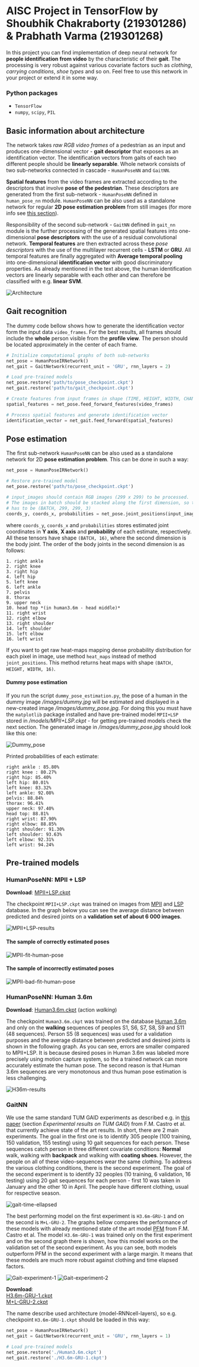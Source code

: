 # AISC Project in TensorFlow by Shoubhik Chakraborty (219301286) & Prabhath Varma (219301268)

In this project you can find implementation of deep neural network for **people identification from video** by the characteristic of their **gait**. The processing is very robust against various covariate factors such as *clothing*, *carrying conditions*, *shoe types* and so on. Feel free to use this network in your project or extend it in some way.


### Python packages

- `TensorFlow`
- `numpy`, `scipy`, `PIL`

## Basic information about architecture

The network takes *raw RGB video frames* of a pedestrian as an input and produces one-dimensional vector - **gait descriptor** that exposes as an identification vector. The identification vectors from gaits of each two different people should be **linearly separable**. Whole network consists of two sub-networks connected in cascade - `HumanPoseNN` and `GaitNN`.

**Spatial features** from the video frames are extracted according to the descriptors that involve **pose of the pedestrian**. These descriptors are generated from the first sub-network - `HumanPoseNN` defined in `human_pose_nn` module. `HumanPoseNN` can be also used as a standalone network for regular **2D pose estimation problem** from still images (for more info see [this section](#pose-estimation)).

Responsibility of the second sub-network - `GaitNN` defined in `gait_nn` module is the further processing of the generated spatial features into one-dimensional **pose descriptors** with the use of a residual convolutional network. **Temporal features** are then extracted across these *pose descriptors* with the use of the multilayer recurrent cells - **LSTM** or **GRU**. All temporal features are finally aggregated with **Average temporal pooling** into one-dimensional **identification vector** with good discriminatory properties. As already mentioned in the text above, the human identification vectors are linearly separable with each other and can therefore be classified with e.g. **linear SVM**.

![Architecture](architecture.jpg)

## Gait recognition

The dummy code bellow shows how to generate the identification vector form the input data `video_frames`. For the best results, all frames should include the **whole** person visible from the **profile view**. The person should be located approximately in the center of each frame. 

```python
# Initialize computational graphs of both sub-networks
net_pose = HumanPoseIRNetwork()
net_gait = GaitNetwork(recurrent_unit = 'GRU', rnn_layers = 2)

# Load pre-trained models
net_pose.restore('path/to/pose_checkpoint.ckpt')
net_gait.restore('path/to/gait_checkpoint.ckpt')

# Create features from input frames in shape (TIME, HEIGHT, WIDTH, CHANNELS) 
spatial_features = net_pose.feed_forward_features(video_frames)

# Process spatial features and generate identification vector 
identification_vector = net_gait.feed_forward(spatial_features)
```

## Pose estimation

The first sub-network `HumanPoseNN` can be also used as a standalone network for 2D **pose estimation problem**. This can be done in such a way:

```python
net_pose = HumanPoseIRNetwork()

# Restore pre-trained model
net_pose.restore('path/to/pose_checkpoint.ckpt')

# input_images should contain RGB images (299 x 299) to be processed.
# The images in batch should be stacked along the first dimension, so the shape of input_images 
# has to be (BATCH, 299, 299, 3)
coords_y, coords_x, probabilities = net_pose.joint_positions(input_images)
```
where `coords_y`, `coords_x` and `probabilities` stores estimated joint coordinates in **Y axis**, **X axis** and **probability** of each estimate, respectively. All these tensors have shape `(BATCH, 16)`, where the second dimension is the body joint. The order of the body joints in the second dimension is as follows:

```
1. right ankle 
2. right knee 
3. right hip
4. left hip
5. left knee
6. left ankle
7. pelvis
8. thorax
9. upper neck
10. head top *(in human3.6m - head middle)*
11. right wrist
12. right elbow
13. right shoulder
14. left shoulder
15. left elbow
16. left wrist
```

If you want to get raw heat-maps mapping dense probability distribution for each pixel in image, use method `heat_maps` instead of method `joint_positions`. This method returns heat maps with shape `(BATCH, HEIGHT, WIDTH, 16)`. 

#### Dummy pose estimation

If you run the script `dummy_pose_estimation.py`, the pose of a human in the dummy image */images/dummy.jpg* will be estimated and displayed in a new-created image */images/dummy_pose.jpg*. For doing this you must have the `matplotlib` package installed and have pre-trained model `MPII+LSP` stored in */models/MPII+LSP.ckpt* - for getting pre-trained models check the next section. The generated image in */images/dummy_pose.jpg* should look like this one:

![Dummy_pose](dummy_pose_gt.jpg)

Printed probabilities of each estimate:

```
right ankle : 85.80%
right knee : 80.27%
right hip: 85.40%
left hip: 80.01%
left knee: 83.32%
left ankle: 92.08%
pelvis: 88.84%
thorax: 96.41%
upper neck: 97.40%
head top: 88.81%
right wrist: 87.90%
right elbow: 88.85%
right shoulder: 91.30%
left shoulder: 93.63%
left elbow: 92.31%
left wrist: 94.24%
```

## Pre-trained models

### HumanPoseNN: **MPII + LSP**

**Download**: [MPII+LSP.ckpt](https://drive.google.com/file/d/1bNoZkuI0TCqf_DV613SOAng3p6Y0Si6a/view?usp=sharing)

The checkpoint `MPII+LSP.ckpt` was trained on images from [MPII](http://human-pose.mpi-inf.mpg.de) and [LSP](http://www.comp.leeds.ac.uk/mat4saj/lsp.html) database. In the graph below you can see the average distance between predicted and desired joints on a **validation set of about 6 000 images**.

![MPII+LSP-results](mpii-results.jpg)

#### The sample of correctly estimated poses
![MPII-fit-human-pose](mpii-fit.jpg)

#### The sample of incorrectly estimated poses
![MPII-bad-fit-human-pose](mpii-fit-bad.jpg)

### HumanPoseNN: **Human 3.6m**

**Download**: [Human3.6m.ckpt](https://drive.google.com/file/d/1lup13q5lTzsbrRZafpNbVF8uUyblMpZ3/view?usp=sharing) (action *walking*)

The checkpoint `Human3.6m.ckpt` was trained on the database [Human 3.6m](http://vision.imar.ro/human3.6m/description.php) and only on the **walking** sequences of peoples S1, S6, S7, S8, S9 and S11 (48 sequences). Person S5 (8 sequences) was used for a validation purposes and the average distance between predicted and desired joints is shown in the following graph. As you can see, errors are smaller compared to MPII+LSP. It is because desired poses in Human 3.6m was labeled more precisely using motion capture system, so the a trained network can more accurately estimate the human pose. The second reason is that Human 3.6m sequences are very monotonous and thus human pose estimation is less challenging. 

![H36m-results](h36m-results.jpg)

### GaitNN


We use the same standard TUM GAID experiments as described e.g. in [this paper](https://arxiv.org/abs/1601.06931) (section *Experimental results on TUM GAID*) from F.M. Castro et al. that currently achieve state of the art results. In short, there are 2 main experiments. The goal in the first one is to identify 305 people (100 training, 150 validation, 155 testing) using 10 gait sequences for each person. These sequences catch person in three different covariate conditions: **Normal** walk, walking with **backpack** and walking with **coating shoes**. However, the people on all of these video-sequences wear the same clothing. To address the various clothing conditions, there is the second experiment. The goal of the second experiment is to identify 32 peoples (10 training, 6 validation, 16 testing) using 20 gait sequences for each person - first 10 was taken in January and the other 10 in April. The people have different clothing, usual for respective season. 

![gait-time-ellapsed](time-elapsed.jpg)

The best performing model on the first experiment is `H3.6m-GRU-1` and on the second is `M+L-GRU-2`. The graphs bellow compares the performance of these models with already mentioned state of the art model [PFM](https://arxiv.org/abs/1601.06931) from F.M. Castro et al. The model `H3.6m-GRU-1` was trained only on the first experiment and on the second graph there is shown, how this model works on the validation set of the second experiment. As you can see, both models outperform PFM in the second experiment with a large margin. It means that these models are much more robust against clothing and time elapsed factors. 

![Gait-experiment-1](ex1.jpg)
![Gait-experiment-2](ex2.jpg)

**Download**:<br>
[H3.6m-GRU-1.ckpt](H3.6m-GRU-1.ckpt)<br>
[M+L-GRU-2.ckpt](M+L-GRU-2.ckpt)

The name describe used architecture (model-RNNcell-layers), so e.g. checkpoint `H3.6m-GRU-1.ckpt` should be loaded in this way:
```python
net_pose = HumanPoseIRNetwork()
net_gait = GaitNetwork(recurrent_unit = 'GRU', rnn_layers = 1)

# Load pre-trained models
net_pose.restore('./Human3.6m.ckpt')
net_gait.restore('./H3.6m-GRU-1.ckpt')
```
